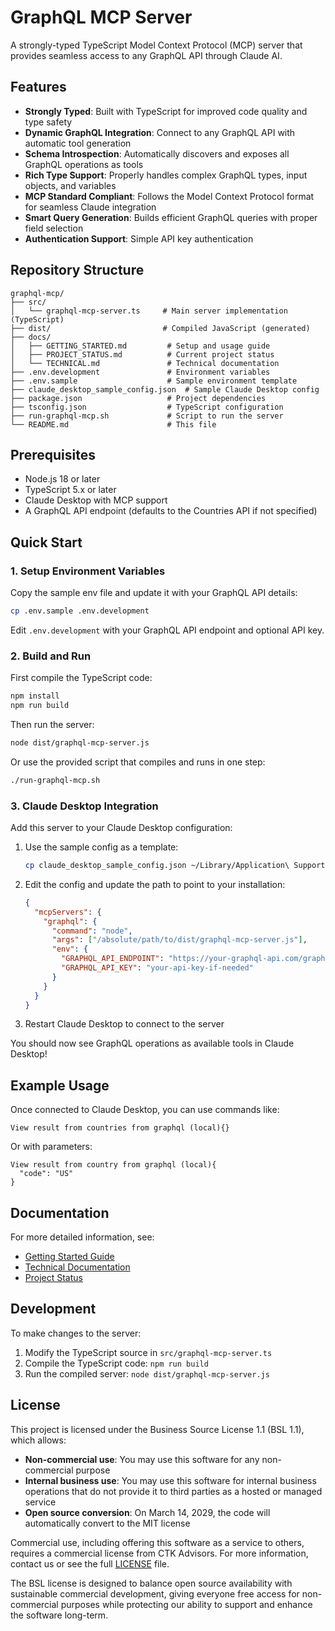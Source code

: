 # GraphQL MCP Server

A strongly-typed TypeScript Model Context Protocol (MCP) server that provides seamless access to any GraphQL API through Claude AI.

## Features

- **Strongly Typed**: Built with TypeScript for improved code quality and type safety
- **Dynamic GraphQL Integration**: Connect to any GraphQL API with automatic tool generation
- **Schema Introspection**: Automatically discovers and exposes all GraphQL operations as tools
- **Rich Type Support**: Properly handles complex GraphQL types, input objects, and variables
- **MCP Standard Compliant**: Follows the Model Context Protocol format for seamless Claude integration
- **Smart Query Generation**: Builds efficient GraphQL queries with proper field selection
- **Authentication Support**: Simple API key authentication

## Repository Structure

```
graphql-mcp/
├── src/
│   └── graphql-mcp-server.ts     # Main server implementation (TypeScript)
├── dist/                         # Compiled JavaScript (generated)
├── docs/
│   ├── GETTING_STARTED.md         # Setup and usage guide
│   ├── PROJECT_STATUS.md          # Current project status
│   └── TECHNICAL.md               # Technical documentation
├── .env.development               # Environment variables
├── .env.sample                    # Sample environment template
├── claude_desktop_sample_config.json  # Sample Claude Desktop config
├── package.json                   # Project dependencies
├── tsconfig.json                  # TypeScript configuration
├── run-graphql-mcp.sh             # Script to run the server
└── README.md                      # This file
```

## Prerequisites

- Node.js 18 or later
- TypeScript 5.x or later
- Claude Desktop with MCP support
- A GraphQL API endpoint (defaults to the Countries API if not specified)

## Quick Start

### 1. Setup Environment Variables

Copy the sample env file and update it with your GraphQL API details:

```bash
cp .env.sample .env.development
```

Edit `.env.development` with your GraphQL API endpoint and optional API key.

### 2. Build and Run

First compile the TypeScript code:

```bash
npm install
npm run build
```

Then run the server:

```bash
node dist/graphql-mcp-server.js
```

Or use the provided script that compiles and runs in one step:

```bash
./run-graphql-mcp.sh
```

### 3. Claude Desktop Integration

Add this server to your Claude Desktop configuration:

1. Use the sample config as a template:
   ```bash
   cp claude_desktop_sample_config.json ~/Library/Application\ Support/Claude/claude_desktop_config.json
   ```

2. Edit the config and update the path to point to your installation:
   ```json
   {
     "mcpServers": {
       "graphql": {
         "command": "node",
         "args": ["/absolute/path/to/dist/graphql-mcp-server.js"],
         "env": {
           "GRAPHQL_API_ENDPOINT": "https://your-graphql-api.com/graphql",
           "GRAPHQL_API_KEY": "your-api-key-if-needed"
         }
       }
     }
   }
   ```

3. Restart Claude Desktop to connect to the server

You should now see GraphQL operations as available tools in Claude Desktop!

## Example Usage

Once connected to Claude Desktop, you can use commands like:

```
View result from countries from graphql (local){}
```

Or with parameters:

```
View result from country from graphql (local){
  "code": "US"
}
```

## Documentation

For more detailed information, see:

- [Getting Started Guide](./docs/GETTING_STARTED.md)
- [Technical Documentation](./docs/TECHNICAL.md)
- [Project Status](./docs/PROJECT_STATUS.md)

## Development

To make changes to the server:

1. Modify the TypeScript source in `src/graphql-mcp-server.ts`
2. Compile the TypeScript code: `npm run build`
3. Run the compiled server: `node dist/graphql-mcp-server.js`

## License

This project is licensed under the Business Source License 1.1 (BSL 1.1), which allows:

- **Non-commercial use**: You may use this software for any non-commercial purpose
- **Internal business use**: You may use this software for internal business operations that do not provide it to third parties as a hosted or managed service
- **Open source conversion**: On March 14, 2029, the code will automatically convert to the MIT license

Commercial use, including offering this software as a service to others, requires a commercial license from CTK Advisors. For more information, contact us or see the full [LICENSE](./LICENSE) file.

The BSL license is designed to balance open source availability with sustainable commercial development, giving everyone free access for non-commercial purposes while protecting our ability to support and enhance the software long-term.
